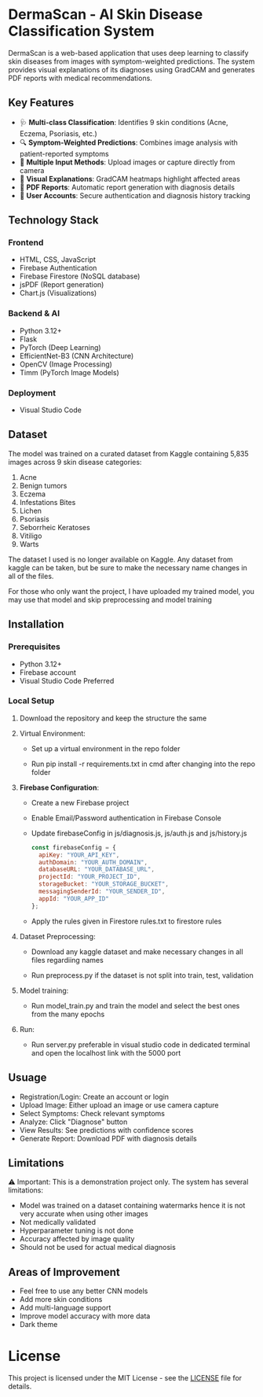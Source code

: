 # DermaScan - AI Skin Disease Classification System

DermaScan is a web-based application that uses deep learning to classify skin diseases from images with symptom-weighted predictions. The system provides visual explanations of its diagnoses using GradCAM and generates PDF reports with medical recommendations.

## Key Features

- 🩺 **Multi-class Classification**: Identifies 9 skin conditions (Acne, Eczema, Psoriasis, etc.)
- 🔍 **Symptom-Weighted Predictions**: Combines image analysis with patient-reported symptoms
- 📸 **Multiple Input Methods**: Upload images or capture directly from camera
- 🎨 **Visual Explanations**: GradCAM heatmaps highlight affected areas
- 📄 **PDF Reports**: Automatic report generation with diagnosis details
- 🔐 **User Accounts**: Secure authentication and diagnosis history tracking

## Technology Stack

### Frontend
- HTML, CSS, JavaScript
- Firebase Authentication
- Firebase Firestore (NoSQL database)
- jsPDF (Report generation)
- Chart.js (Visualizations)

### Backend & AI
- Python 3.12+
- Flask
- PyTorch (Deep Learning)
- EfficientNet-B3 (CNN Architecture)
- OpenCV (Image Processing)
- Timm (PyTorch Image Models)

### Deployment
- Visual Studio Code

## Dataset

The model was trained on a curated dataset from Kaggle containing 5,835 images across 9 skin disease categories:

1. Acne
2. Benign tumors
3. Eczema
4. Infestations Bites
5. Lichen
6. Psoriasis
7. Seborrheic Keratoses
8. Vitiligo
9. Warts

The dataset I used is no longer available on Kaggle. Any dataset from kaggle can be taken, but be sure to make the necessary name changes in all of the files.

For those who only want the project, I have uploaded my trained model, you may use that model and skip preprocessing and model training

## Installation

### Prerequisites
- Python 3.12+
- Firebase account
- Visual Studio Code Preferred

### Local Setup

1. Download the repository and keep the structure the same

2. Virtual Environment:

    - Set up a virtual environment in the repo folder 

    - Run pip install -r requirements.txt in cmd after changing into the repo folder

3. **Firebase Configuration**:

    - Create a new Firebase project
     
    - Enable Email/Password authentication in Firebase Console
     
    - Update firebaseConfig in js/diagnosis.js, js/auth.js and js/history.js
      ```javascript
      const firebaseConfig = {
        apiKey: "YOUR_API_KEY",
        authDomain: "YOUR_AUTH_DOMAIN",
        databaseURL: "YOUR_DATABASE_URL",
        projectId: "YOUR_PROJECT_ID",
        storageBucket: "YOUR_STORAGE_BUCKET",
        messagingSenderId: "YOUR_SENDER_ID",
        appId: "YOUR_APP_ID"
      };

    - Apply the rules given in Firestore rules.txt to firestore rules

4. Dataset Preprocessing:
  
    - Download any kaggle dataset and make necessary changes in all files regardiing names

    - Run preprocess.py if the dataset is not split into train, test, validation

5. Model training:

    - Run model_train.py and train the model and select the best ones from the many epochs

6. Run:

    - Run server.py preferable in visual studio code in dedicated terminal and open the localhost link with the 5000 port
   
## Usuage

- Registration/Login: Create an account or login
- Upload Image: Either upload an image or use camera capture
- Select Symptoms: Check relevant symptoms
- Analyze: Click "Diagnose" button
- View Results: See predictions with confidence scores
- Generate Report: Download PDF with diagnosis details

## Limitations

⚠️ Important: This is a demonstration project only. The system has several limitations:
- Model was trained on a dataset containing watermarks hence it is not very accurate when using other images
- Not medically validated
- Hyperparameter tuning is not done
- Accuracy affected by image quality
- Should not be used for actual medical diagnosis

## Areas of Improvement

- Feel free to use any better CNN models
- Add more skin conditions
- Add multi-language support
- Improve model accuracy with more data
- Dark theme

# License
This project is licensed under the MIT License - see the [LICENSE](LICENSE) file for details.
